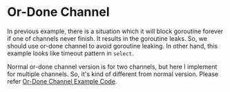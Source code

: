 # Or-Done Channel


In previous example, there is a situation which it will block goroutine forever if one of channels never finish. It results in the goroutine leaks. So, we should use or-done channel to avoid goroutine leaking. In other hand, this example looks like timeout pattern in `select`.

Normal or-done channel version is for two channels, but here I implement for multiple channels. So, it's kind of different from normal version. Please refer [Or-Done Channel Example Code](./main.go).